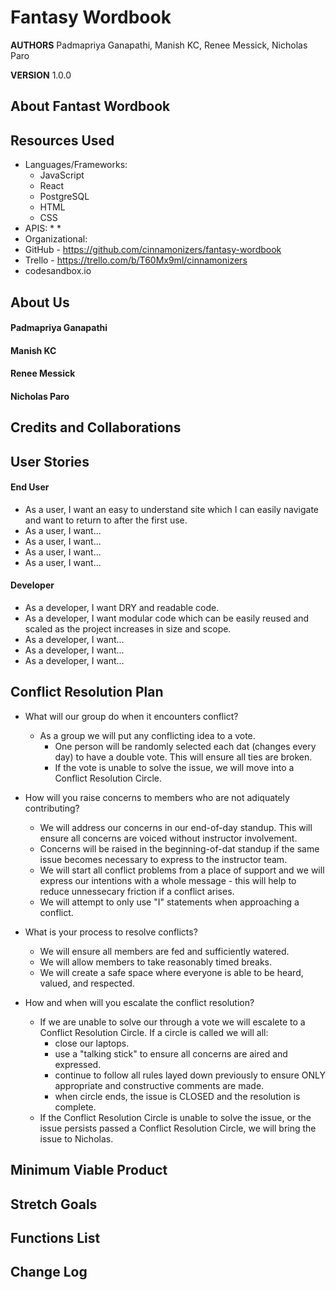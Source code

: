 # Fantasy Wordbook

**AUTHORS** Padmapriya Ganapathi, Manish KC, Renee Messick, Nicholas Paro

**VERSION** 1.0.0

## About Fantast Wordbook

## Resources Used
* Languages/Frameworks: 
  * JavaScript
  * React
  * PostgreSQL
  * HTML
  * CSS
* APIS:
  *
  *
* Organizational: 
* GitHub - https://github.com/cinnamonizers/fantasy-wordbook
* Trello - https://trello.com/b/T60Mx9ml/cinnamonizers
* codesandbox.io

## About Us
#### Padmapriya Ganapathi

#### Manish KC

#### Renee Messick

#### Nicholas Paro

## Credits and Collaborations

## User Stories
#### End User
* As a user, I want an easy to understand site which I can easily navigate and want to return to after the first use.
* As a user, I want...
* As a user, I want...
* As a user, I want...
* As a user, I want...

#### Developer
* As a developer, I want DRY and readable code.
* As a developer, I want modular code which can be easily reused and scaled as the project increases in size and scope.
* As a developer, I want...
* As a developer, I want...
* As a developer, I want...

## Conflict Resolution Plan
* What will our group do when it encounters conflict?
  * As a group we will put any conflicting idea to a vote.
    * One person will be randomly selected each dat (changes every day) to have a double vote. This will ensure all ties are broken.
    * If the vote is unable to solve the issue, we will move into a Conflict Resolution Circle.

* How will you raise concerns to members who are not adiquately contributing?
  * We will address our concerns in our end-of-day standup. This will ensure all concerns are voiced without instructor involvement.
  * Concerns will be raised in the beginning-of-dat standup if the same issue becomes necessary to express to the instructor team.
  * We will start all conflict problems from a place of support and we will express our intentions with a whole message - this will help to reduce unnessecary friction if a conflict arises.
  * We will attempt to only use "I" statements when approaching a conflict.

* What is your process to resolve conflicts?
  * We will ensure all members are fed and sufficiently watered.
  * We will allow members to take reasonably timed breaks.
  * We will create a safe space where everyone is able to be heard, valued, and respected.

* How and when will you escalate the conflict resolution?
  * If we are unable to solve our through a vote we will escalete to a Conflict Resolution Circle. If a circle is called we will all:
    * close our laptops.
    * use a "talking stick" to ensure all concerns are aired and expressed.
    * continue to follow all rules layed down previously to ensure ONLY appropriate and constructive comments are made.
    * when circle ends, the issue is CLOSED and the resolution is complete.
  * If the Conflict Resolution Circle is unable to solve the issue, or the issue persists passed a Conflict Resolution Circle, we will bring the issue to Nicholas.

## Minimum Viable Product

## Stretch Goals

## Functions List

## Change Log

